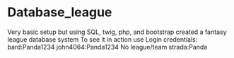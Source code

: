 # Database_league
 Very basic setup but using SQL, twig, php, and bootstrap created a fantasy league database system
 To see it in action use
Login credentials:
bard:Panda1234
john4064:Panda1234
No league/team
strada:Panda
